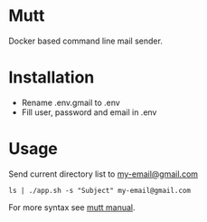 # Mutt
Docker based command line mail sender.
# Installation
* Rename .env.gmail to .env
* Fill user, password and email in .env
# Usage
Send current directory list to my-email@gmail.com
```
ls | ./app.sh -s "Subject" my-email@gmail.com
```
For more syntax see [mutt manual](https://linux.die.net/man/1/mutt).
